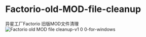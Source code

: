 # Factorio-old-MOD-file-cleanup
异星工厂Factorio 旧版MOD文件清理
![Factorio old MOD file cleanup-v1 0 0-for-windows](https://github.com/fangfang333/Factorio-old-MOD-file-cleanup/assets/78396305/2bc6fc20-8708-4f6a-a5ef-4c1e080032f2)

